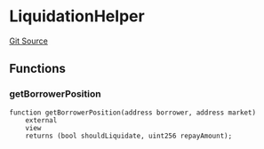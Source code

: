 # LiquidationHelper
[Git Source](https://github.com/malda-protocol/malda-lending/blob/7babde64a69e0bddbfb8ee96e52976dd39acebdd/src\utils\LiquidationHelper.sol)


## Functions
### getBorrowerPosition


```solidity
function getBorrowerPosition(address borrower, address market)
    external
    view
    returns (bool shouldLiquidate, uint256 repayAmount);
```

